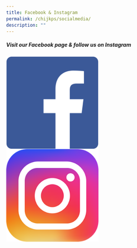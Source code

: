 ```yaml
---
title: Facebook & Instagram
permalink: /chijkps/socialmedia/
description: ""
---
```

##### Visit our Facebook page & follow us on Instagram<br>


<p><a href="https://www.facebook.com/profile.php?id=100064368781577">
<img src="/images/Facebook%20Logo.png" style="width:250px;height:250px;margin-right:5px;" align = "left">
</a></p>

<p><a href="https://www.instagram.com/chij_katong_primary/">
<img src="/images/Instagram%20Logo.png" style="width:250px;height:250px;margin-right:5px;" align = "left">
</a></p>